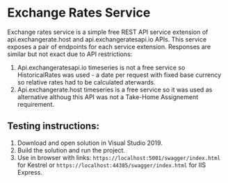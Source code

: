 # Exchange Rates Service
Exchange rates service is a simple free REST API service extension of api.exchangerate.host and api.exchangeratesapi.io APIs.
This service exposes a pair of endpoints for each service extension. 
Responses are similar but not exact due to API restrictions:
1. Api.exchangeratesapi.io timeseries is not a free service so HistoricalRates was used - a date per request with fixed base currency so relative rates had to be calculated aterwards.
2. Api.exchangerate.host timeseries is a free service so it was used as alternative althoug this API was not a Take-Home Assignement requirement.

## Testing instructions:

1. Download and open solution in Visual Studio 2019.
2. Build the solution and run the project.
3. Use in browser with links: `https://localhost:5001/swagger/index.html` for Kestrel or `https://localhost:44385/swagger/index.html` for IIS Express.
